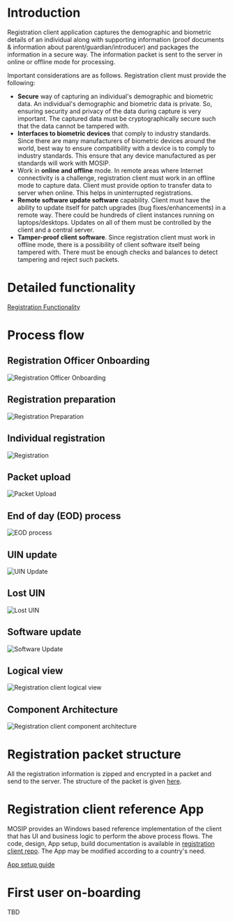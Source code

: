 # Introduction
Registration client application captures the demographic and biometric details of an individual along with supporting information (proof documents & information about parent/guardian/introducer) and packages the information in a secure way. The information packet is sent to the server in online or offline mode for processing. 

Important considerations are as follows. Registration client must provide the following:
* **Secure** way of capturing an individual's demographic and biometric data. An individual's demographic and biometric data is private. So, ensuring security and privacy of the data during capture is very important. The captured data must be cryptographically secure such that the data cannot be tampered with. 
* **Interfaces to biometric devices** that comply to industry standards. Since there are many manufacturers of biometric devices around the world, best way to ensure compatibility with a device is to comply to industry standards. This ensure that any device manufactured as per standards will work with MOSIP.
* Work in **online and offline** mode. In remote areas where Internet connectivity is a challenge, registration client must work in an offline mode to capture data. Client must provide option to transfer data to server when online. This helps in uninterrupted registrations. 
* **Remote software update software** capability. Client must have the ability to update itself for patch upgrades (bug fixes/enhancements) in a remote way. There could be hundreds of client instances running on laptops/desktops. Updates on all of them must be controlled by the client and a central server.
* **Tamper-proof client software**. Since registration client must work in offline mode, there is a possibility of client software itself being tampered with. There must be enough checks and balances to detect tampering and reject such packets.

# Detailed functionality
[Registration Functionality](Registration-Functionality.md)

# Process flow
## Registration Officer Onboarding
![Registration Officer Onboarding](_images/registration/reg_client_registration_officer_onboarding.jpg)

## Registration preparation
![Registration Preparation](_images/registration/reg_client_registration_prep.jpg)

## Individual registration
![Registration](_images/registration/reg_client_registration.jpg)

## Packet upload
![Packet Upload](_images/registration/reg_client_registration_packet_upload.jpg)

## End of day (EOD) process
![EOD process](_images/registration/reg_client_eod_process.jpg)

## UIN update
![UIN Update](_images/registration/reg_client_uin_update.jpg)

## Lost UIN
![Lost UIN](_images/registration/reg_client_lost_uin.jpg)

## Software update
![Software Update](_images/registration/reg_client_software_update.jpg)

## Logical view
![Registration client logical view](_images/registration/reg_client_logical_architecture.png)

## Component Architecture  
![Registration client component architecture](_images/registration/reg_client_component_architecture.png)

# Registration packet structure
All the registration information is zipped and encrypted in a packet and send to the server. The structure of the packet is given [here](Registration-Packet.md).

# Registration client reference App
MOSIP provides an Windows based reference implementation of the client that has UI and business logic to perform the above process flows.  The code, design, App setup, build documentation is available in [registration client repo](https://github.com/mosip/registration/tree/master/registration).  The App may be modified according to a country's need.

[App setup guide](Registration-Client-Setup.md)

# First user on-boarding
TBD





